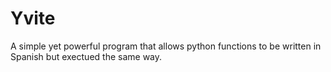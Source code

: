 # Yvite
A simple yet powerful program that allows python functions to be written in Spanish but exectued the same way.
